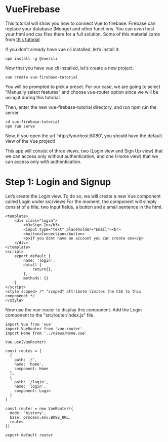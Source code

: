# VueFirebase
This tutorial will show you how to connect Vue to firebase.  Firebase can replace your database (Mongo) and other functions.  You can even host your html and css files there for a full solution. Some of this material came from [this tutorial](https://medium.com/@anas.mammeri/vue-2-firebase-how-to-build-a-vue-app-with-firebase-authentication-system-in-15-minutes-fdce6f289c3c)

If you don’t already have vue cli installed, let’s install it:
```
npm install -g @vue/cli
```
Now that you have vue cli installed, let’s create a new project. 
```
vue create vue-firebase-tutorial
```
You will be prompted to pick a preset. For our case, we are going to select “Manually select features” and choose vue-router option since we will be using it during this tutorial. 

Then, enter the new vue-firebase-tutorial directory, and run npm run the server
```
cd vue-firebase-tutorial
npm run serve
```
Now, if you open the url ‘http://yourhost:8080’, you should have the default view of the Vue project!

This app will consist of three views, two (Login view and Sign Up view) that we can access only without authentication, and one (Home view) that we can access only with authentication.

# Step 1: Login and Signup
Let’s create the Login view. To do so, we will create a new Vue component called Login under src/views
For the moment, the component will simply consist of a title, two input fields, a button and a small sentence in the html.

```
<template>
    <div class="login">
        <h3>Sign In</h3>
        <input type="text" placeholder="Email"><br>
        <button>Connection</button>
        <p>If you dont have an account you can create one</p>
    </div>
</template>
<script>
    export default {
        name: 'login',
        data() {
            return{};
        },
        methods: {}
    }
</script>
<style scoped> /* "scoped" attribute limites the CSS to this componenet */
</style>
```
Now use the vue-router to display this component.  Add the Login component to the "src/router/index.js" file.
```
import Vue from 'vue'
import VueRouter from 'vue-router'
import Home from '../views/Home.vue'

Vue.use(VueRouter)

const routes = [
  {
    path: '/',
    name: 'home',
    component: Home
  },
  {
    path: '/login',
    name: 'login',
    component: Login
  }
]

const router = new VueRouter({
  mode: 'history',
  base: process.env.BASE_URL,
  routes
})

export default router
```



